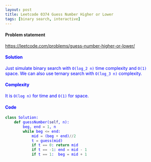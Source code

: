 ```yaml
---
layout: post
title: Leetcode 0374 Guess Number Higher or Lower
tags: [binary search, interactive]
---
```


#### Problem statement

<a href="https://leetcode.com/problems/guess-number-higher-or-lower/"> <font color = blue>https://leetcode.com/problems/guess-number-higher-or-lower/

#### Solution
Just simulate binary search with `O(log_2 n)` time complexity and `O(1)` space. We can also use ternary search with `O(log_3 n)` complexity.

#### Complexity
It is `O(log n)` for time and `O(1)` for space.

#### Code
```python
class Solution:
    def guessNumber(self, n):
        beg, end = 1, n
        while beg <= end:
            mid = (beg + end)//2
            t = guess(mid)
            if t == 0: return mid
            if t == -1: end = mid - 1
            if t == 1:  beg = mid + 1
```

